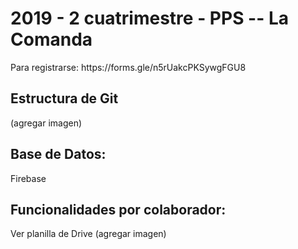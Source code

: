 <h1>
2019 - 2 cuatrimestre - PPS -- La Comanda
</h1>
Para registrarse: https://forms.gle/n5rUakcPKSywgFGU8

<h2>Estructura de Git</h2>
(agregar imagen)
<h2>Base de Datos: </h2> Firebase

<h2>Funcionalidades por colaborador: </h2>
Ver planilla de Drive (agregar imagen)

